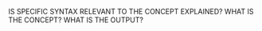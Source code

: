 



IS SPECIFIC SYNTAX RELEVANT TO THE CONCEPT EXPLAINED?
WHAT IS THE CONCEPT?
WHAT IS THE OUTPUT?    
